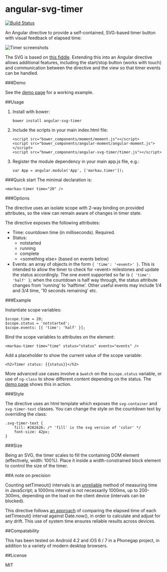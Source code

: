 # angular-svg-timer

[![Build Status](https://travis-ci.org/markau/angular-svg-timer.png)](https://travis-ci.org/markau/angular-svg-timer)

An Angular directive to provide a self-contained, SVG-based timer button with visual feedback of elapsed time:

![Timer screenshots](/../screenshots/timerexample.png?raw=true "Timer screenshots")

The SVG is based on [this fiddle](https://jsfiddle.net/prafuitu/xRmGV/). Extending this into an Angular directive allows additional features, including the start/stop button (works with touch) and communication between the directive and the view so that timer events can be handled. 

###Demo

See the [demo page](http://coolsmallapps.com/timerdemo) for a working example.

##Usage

1. Install with bower:

    `bower install angular-svg-timer`

2. Include the scripts in your main index.html file:

    ````
    <script src="bower_components/moment/moment.js"></script>
    <script src="bower_components/angular-moment/angular-moment.js"></script>
    <script src="bower_components/angular-svg-timer/timer.js"></script>
    ````

3. Register the module dependency in your main app.js file, e.g.:

    `var App = angular.module('App', ['markau.timer']);`

###Quick start
The minimal declaration is:

````<markau-timer time="20" />````

###Options

The directive uses an isolate scope with 2-way binding on provided attributes, so the view can remain aware of changes in timer state. 

The directive exposes the following attributes:

* Time: countdown time (in milliseconds). Required.
* Status: 
    * notstarted
    * running
    * complete
    * \<something else\> (based on events below)
* Events: an array of objects in the form `{ 'time': '<event>' }`. This is intended to allow the timer to check for \<event\> milestones and update the status accordingly. The one event supported so far is `{ 'time': 'half' }`; when the countdown is half way through, the status attribute changes from 'running' to 'halftime'. Other useful events may include 1/4 and 3/4 time, '10 seconds remaining' etc.

###Example

Instantiate scope variables:

````
$scope.time = 20;
$scope.status = 'notstarted';
$scope.events: [{ 'time': 'half' }];
````

Bind the scope variables to attributes on the element:

````
<markau-timer time="time" status="status" events="events" />
````

Add a placeholder to show the current value of the scope variable:

````
<h2>Timer status: {{status}}</h2>
````

More advanced use cases involve a `$watch` on the `$scope.status` variable, or use of `ng-class` to show different content depending on the status. The [demo page](http://coolsmallapps.com/timerdemo) shows this in action.

###Style

The directive uses an html template which exposes the `svg-container` and `svg-timer-text` classes. You can change the style on the countdown text by overriding the class:

    .svg-timer-text {
        fill: #262626; /* 'fill' is the svg version of 'color' */
        font-size: 42px;
    }

###Size

Being an SVG, the timer scales to fill the containing DOM element (effectively, width: 100%). Place it inside a width-constrained block element to control the size of the timer.

##A note on precision

Counting setTimeout() intervals is an [unreliable](http://stackoverflow.com/a/985692/3003102) method of measuring time in JavaScript; a 1000ms interval is not necessarily 1000ms, up to 200-300ms, depending on the load on the client device (intervals can be blocked). 

This directive follows [an approach](http://stackoverflow.com/a/29972322/3003102) of comparing the elapsed time of each setTimeout() interval against Date.now(), in order to calculate and adjust for any drift. This use of system time ensures reliable results across devices.

##Compatability

This has been tested on Android 4.2 and iOS 6 / 7 in a Phonegap project, in addition to a variety of modern desktop browsers. 

##License

MIT



